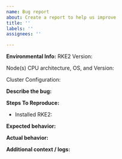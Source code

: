 ```yaml
---
name: Bug report
about: Create a report to help us improve
title: ''
labels: ''
assignees: ''

---
```


<!-- Thanks for helping us to improve RKE2! We welcome all bug reports. Please fill out each area of the template so we can better help you. Comments like this will be hidden when you post but you can delete them if you wish. -->

**Environmental Info:**
RKE2 Version: 
<!-- Provide the output from "rke2 -v" -->

Node(s) CPU architecture, OS, and Version: 
<!-- Provide the output from "uname -a" on the node(s) -->

Cluster Configuration:
<!-- Provide some basic information on the cluster configuration. For example, "3 servers, 2 agents". -->

**Describe the bug:**
<!-- A clear and concise description of what the bug is. -->

**Steps To Reproduce:**
<!-- Steps to reproduce the behavior. Please include as the first step how you installed RKE2 on the node(s) (including all flags or environment variables). If you have customized configuration via systemd drop-ins or overrides (https://wiki.archlinux.org/title/systemd#Drop-in_files) please include those as well. -->
- Installed RKE2: 

**Expected behavior:**
<!-- A clear and concise description of what you expected to happen. -->

**Actual behavior:**
<!-- A clear and concise description of what actually happened. -->

**Additional context / logs:**
<!-- Add any other context and/or logs about the problem here. -->
